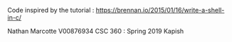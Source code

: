 Code inspired by the tutorial : https://brennan.io/2015/01/16/write-a-shell-in-c/

Nathan Marcotte 
V00876934
CSC 360 : Spring 2019
Kapish
